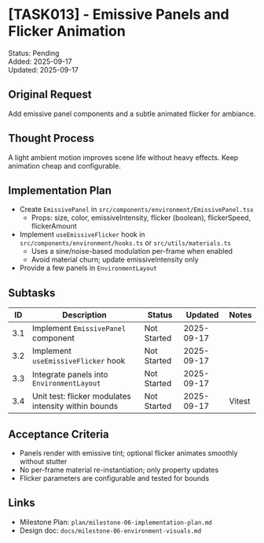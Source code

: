 # [TASK013] - Emissive Panels and Flicker Animation

Status: Pending  
Added: 2025-09-17  
Updated: 2025-09-17

## Original Request

Add emissive panel components and a subtle animated flicker for ambiance.

## Thought Process

A light ambient motion improves scene life without heavy effects. Keep animation cheap and configurable.

## Implementation Plan

- Create `EmissivePanel` in `src/components/environment/EmissivePanel.tsx`
  - Props: size, color, emissiveIntensity, flicker (boolean), flickerSpeed, flickerAmount
- Implement `useEmissiveFlicker` hook in `src/components/environment/hooks.ts` or `src/utils/materials.ts`
  - Uses a sine/noise-based modulation per-frame when enabled
  - Avoid material churn; update emissiveIntensity only
- Provide a few panels in `EnvironmentLayout`

## Subtasks

| ID | Description | Status | Updated | Notes |
|----|-------------|--------|---------|-------|
| 3.1 | Implement `EmissivePanel` component | Not Started | 2025-09-17 |  |
| 3.2 | Implement `useEmissiveFlicker` hook | Not Started | 2025-09-17 |  |
| 3.3 | Integrate panels into `EnvironmentLayout` | Not Started | 2025-09-17 |  |
| 3.4 | Unit test: flicker modulates intensity within bounds | Not Started | 2025-09-17 | Vitest |

## Acceptance Criteria

- Panels render with emissive tint; optional flicker animates smoothly without stutter
- No per-frame material re-instantiation; only property updates
- Flicker parameters are configurable and tested for bounds

## Links

- Milestone Plan: `plan/milestone-06-implementation-plan.md`
- Design doc: `docs/milestone-06-environment-visuals.md`
